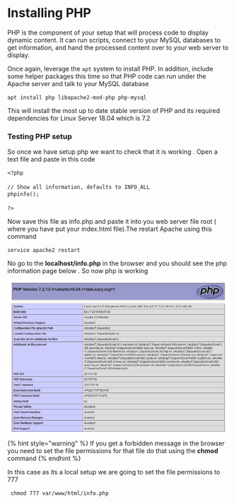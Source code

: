 # Installing PHP

PHP is the component of your setup that will process code to display dynamic content. It can run scripts, connect to your MySQL databases to get information, and hand the processed content over to your web server to display.

Once again, leverage the `apt` system to install PHP. In addition, include some helper packages this time so that PHP code can run under the Apache server and talk to your MySQL database

```text
apt install php libapache2-mod-php php-mysql
```

This will install the most up to date stable version of PHP and its required dependencies for Linux Server 18.04 which is 7.2

### Testing PHP setup 

So once we have setup php we want to check that it is working . Open a text file and paste in this code 

```text
<?php

// Show all information, defaults to INFO_ALL
phpinfo();

?>
```

Now save this file as info.php  and paste it into you web server file root \( where you have put your index.html file\).The restart Apache using this command 

```text
service apache2 restart 
```

No go to the **localhost/info.php** in the browser and you should see the php information  page below . So now php is working

![](.gitbook/assets/phpinfo-min1.png)

{% hint style="warning" %}
If you get a forbidden message in the browser you need to set the file permissions for that file do that using the **chmod** command 
{% endhint %}

In this case as its a local setup we are going to set the file permissions to 777

```text
 chmod 777 var/www/html/info.php
```

